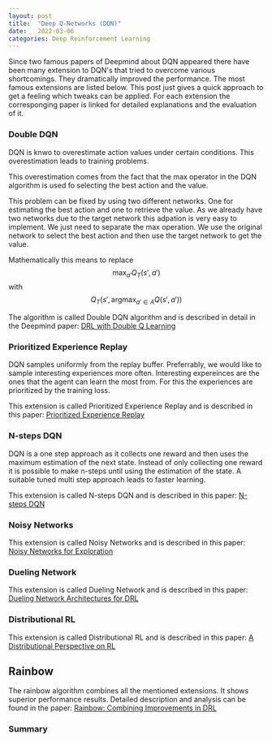 ```yaml
---
layout: post
title:  "Deep Q-Networks (DQN)"
date:   2022-03-06
categories: Deep Reinforcement Learning
---
```


Since two famous papers of Deepmind about DQN appeared there have been many extension to DQN's that tried to overcome various shortcomings. They dramatically improved the performance. The most famous extensions are listed below. This post just gives a quick approach to get a feeling which tweaks can be applied. For each extension the corresponging paper is linked for detailed explanations and the evaluation of it.

### Double DQN
DQN is knwo to overestimate action values under certain conditions. This overestimation leads to training problems.

This overestimation comes from the fact that the max operator in the DQN algorithm is used fo selecting the best action and the value.

This problem can be fixed by using two different networks. One for estimating the best action and one to retrieve the value.
As we already have two networks due to the target network this adpation is very easy to implement. We just need to separate the max operation. We use the original network to select the best action and then use the target network to get the value.

Mathematically this means to replace $$ \max_{a'}Q_T(s',a')$$ with $$Q_T(s',\operatorname*{arg\max}_{a' \in A} Q(s',a'))$$

The algorithm is called Double DQN algorithm and is described in detail in the Deepmind paper: [DRL with Double Q Learning](https://arxiv.org/abs/1509.06461)



### Prioritized Experience Replay 
DQN samples uniformly from the replay buffer. Preferrably, we would like to sample interesting experiences more often. Interesting expereinces are the ones that the agent can learn the most from. For this the experiences are prioritized by the training loss.

This extension is called Prioritized Experience Replay and is described in this paper: [Prioritized Experience Replay](https://arxiv.org/abs/1511.05952)
### N-steps DQN
DQN is a one step approach as it collects one reward and then uses the maximum estimation of the next state. Instead of only collecting one reward it is possible to make n-steps until using the estimation of the state. A suitable tuned multi step
approach leads to faster learning.

This extension is called N-steps DQN and is described in this paper: [N-steps DQN](https://arxiv.org/abs/1901.07510)



### Noisy Networks
This extension is called Noisy Networks and is described in this paper: [Noisy Networks for Exploration](https://arxiv.org/abs/1706.10295)



### Dueling Network
This extension is called Dueling Network and is described in this paper: [Dueling Network Architectures for DRL](https://arxiv.org/abs/1511.06581)

### Distributional RL
This extension is called Distributional RL and is described in this paper: [A Distributional Perspective on RL](https://arxiv.org/abs/1707.06887)
## Rainbow
The rainbow algorithm combines all the mentioned extensions. It shows superior performance results. Detailed description and 
analysis can be found in the paper: [Rainbow: Combining Improvements in DRL](https://arxiv.org/abs/1710.02298)


### Summary
